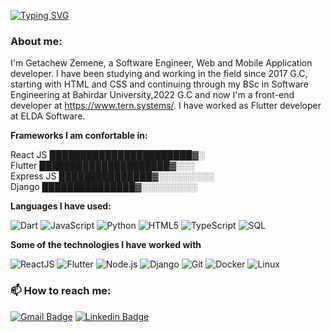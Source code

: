 <a href="https://git.io/typing-svg"><img src="https://readme-typing-svg.demolab.com?font=Fira+Code&weight=500&duration=3000&pause=1000&color=1218E9&background=271BC300&vCenter=true&width=446&lines=%E2%9C%8D+Hey+%3A)+I'm+Getachew+Zemene%2C;%E2%9C%8D+Web+and+Mobile+App.+Developer." alt="Typing SVG" /></a>

<h3> About me: </h3>

I'm Getachew Zemene, a Software Engineer, Web and Mobile Application developer. I have been studying and working in the field since 2017 G.C, starting with HTML and CSS and continuing through my BSc in Software Engineering at Bahirdar University,2022 G.C and now I'm a front-end developer at https://www.tern.systems/. I have worked as Flutter developer at ELDA Software.


**Frameworks I am confortable in:**

React JS        ███████████████████████▓░  
Flutter      █████████████████████▓░░░  
Express JS      ███████████████▓░░░░░░░░░  
Django        ███████████████▓░░░░░░░░░  



**Languages I have used:**

![Dart](https://img.shields.io/badge/-Dart-000000?style=flat&logo=dart)
![JavaScript](https://img.shields.io/badge/-JavaScript-000000?style=flat&logo=javascript)
![Python](https://img.shields.io/badge/-Python-000000?style=flat&logo=python)
![HTML5](https://img.shields.io/badge/-HTML5-000000?style=flat&logo=HTML5)
![TypeScript](https://img.shields.io/badge/-TypeScript-000000?style=flat&logo=typescript&logoColor=007ACC)
![SQL](https://img.shields.io/badge/-SQL-000000?style=flat&logo=MySQL)

**Some of the technologies I have worked with**

![ReactJS](https://img.shields.io/badge/-React-000000?style=flat&logo=React)
![Flutter](https://img.shields.io/badge/-Flutter-000000?style=flat&logo=Flutter)
![Node.js](https://img.shields.io/badge/-Node.js-000000?style=flat&logo=node.js&logoColor=339933)
![Django](https://img.shields.io/badge/-Django-000000?style=flat&logo=django)
![Git](https://img.shields.io/badge/-Git-000000?style=flat&logo=git&logoColor=F05032)
![Docker](https://img.shields.io/badge/-Docker-000000?style=flat&logo=Docker)
![Linux](https://img.shields.io/badge/-Linux-000000?style=flat&logo=linux&logoColor=FCC624)



<h3> 📫 How to reach me: </h3>

[![Gmail Badge](https://img.shields.io/badge/-Gmail-c14438?style=flat-square&logo=Gmail&logoColor=white&link=mailto:shuklaraghav321.com)](mailto:getchze1221@gmail.com) [![Linkedin Badge](https://img.shields.io/badge/-LinkedIn-blue?style=flat-square&logo=Linkedin&logoColor=white&link=)](https://www.linkedin.com/in/getachew-zemene-ba4457237/)
<!---
getachewzemene/getachewzemene is a ✨ special ✨ repository because its `README.md` (this file) appears on your GitHub profile.
You can click the Preview link to take a look at your changes.
--->
